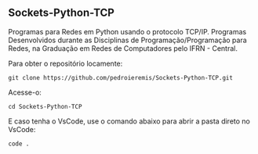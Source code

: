 ## Sockets-Python-TCP
Programas para Redes em Python usando o protocolo TCP/IP.
Programas Desenvolvidos durante as Disciplinas de Programação/Programação para Redes, na Graduação em Redes de Computadores pelo IFRN - Central.

Para obter o repositório locamente:
```shell
git clone https://github.com/pedroieremis/Sockets-Python-TCP.git
```

Acesse-o:
```shell
cd Sockets-Python-TCP
```

 E caso tenha o VsCode, use o comando abaixo para abrir a pasta direto no VsCode:
 ```shell
code .
```